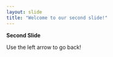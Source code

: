 ```yaml
---
layout: slide
title: "Welcome to our second slide!"
---
```

**Second Slide**

Use the left arrow to go back!
